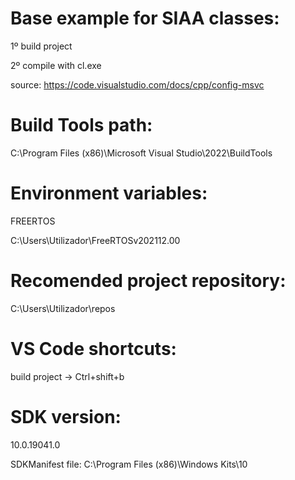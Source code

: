 # Base example for SIAA classes:
1º build project

2º compile with cl.exe

source: https://code.visualstudio.com/docs/cpp/config-msvc

# Build Tools path:

C:\Program Files (x86)\Microsoft Visual Studio\2022\BuildTools


# Environment variables:

FREERTOS

C:\Users\Utilizador\FreeRTOSv202112.00


# Recomended project repository:

C:\Users\Utilizador\repos

# VS Code shortcuts:

build project -> Ctrl+shift+b

# SDK version:

10.0.19041.0

SDKManifest file: C:\Program Files (x86)\Windows Kits\10
